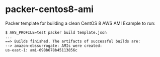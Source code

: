 # packer-centos8-ami

Packer template for building a clean CentOS 8 AWS AMI
Example to run:
```shell script
$ AWS_PROFILE=test packer build template.json
...
==> Builds finished. The artifacts of successful builds are:
--> amazon-ebssurrogate: AMIs were created:
us-east-1: ami-098b678b45113856c
```

